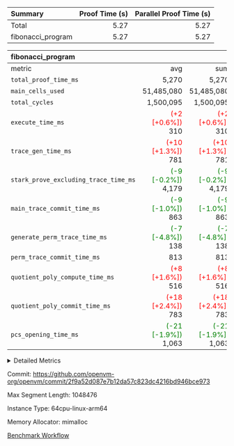| Summary | Proof Time (s) | Parallel Proof Time (s) |
|:---|---:|---:|
| Total |  5.27 |  5.27 |
| fibonacci_program |  5.27 |  5.27 |


| fibonacci_program |||||
|:---|---:|---:|---:|---:|
|metric|avg|sum|max|min|
| `total_proof_time_ms ` |  5,270 |  5,270 |  5,270 |  5,270 |
| `main_cells_used     ` |  51,485,080 |  51,485,080 |  51,485,080 |  51,485,080 |
| `total_cycles        ` |  1,500,095 |  1,500,095 |  1,500,095 |  1,500,095 |
| `execute_time_ms     ` | <span style='color: red'>(+2 [+0.6%])</span> 310 | <span style='color: red'>(+2 [+0.6%])</span> 310 | <span style='color: red'>(+2 [+0.6%])</span> 310 | <span style='color: red'>(+2 [+0.6%])</span> 310 |
| `trace_gen_time_ms   ` | <span style='color: red'>(+10 [+1.3%])</span> 781 | <span style='color: red'>(+10 [+1.3%])</span> 781 | <span style='color: red'>(+10 [+1.3%])</span> 781 | <span style='color: red'>(+10 [+1.3%])</span> 781 |
| `stark_prove_excluding_trace_time_ms` | <span style='color: green'>(-9 [-0.2%])</span> 4,179 | <span style='color: green'>(-9 [-0.2%])</span> 4,179 | <span style='color: green'>(-9 [-0.2%])</span> 4,179 | <span style='color: green'>(-9 [-0.2%])</span> 4,179 |
| `main_trace_commit_time_ms` | <span style='color: green'>(-9 [-1.0%])</span> 863 | <span style='color: green'>(-9 [-1.0%])</span> 863 | <span style='color: green'>(-9 [-1.0%])</span> 863 | <span style='color: green'>(-9 [-1.0%])</span> 863 |
| `generate_perm_trace_time_ms` | <span style='color: green'>(-7 [-4.8%])</span> 138 | <span style='color: green'>(-7 [-4.8%])</span> 138 | <span style='color: green'>(-7 [-4.8%])</span> 138 | <span style='color: green'>(-7 [-4.8%])</span> 138 |
| `perm_trace_commit_time_ms` |  813 |  813 |  813 |  813 |
| `quotient_poly_compute_time_ms` | <span style='color: red'>(+8 [+1.6%])</span> 516 | <span style='color: red'>(+8 [+1.6%])</span> 516 | <span style='color: red'>(+8 [+1.6%])</span> 516 | <span style='color: red'>(+8 [+1.6%])</span> 516 |
| `quotient_poly_commit_time_ms` | <span style='color: red'>(+18 [+2.4%])</span> 783 | <span style='color: red'>(+18 [+2.4%])</span> 783 | <span style='color: red'>(+18 [+2.4%])</span> 783 | <span style='color: red'>(+18 [+2.4%])</span> 783 |
| `pcs_opening_time_ms ` | <span style='color: green'>(-21 [-1.9%])</span> 1,063 | <span style='color: green'>(-21 [-1.9%])</span> 1,063 | <span style='color: green'>(-21 [-1.9%])</span> 1,063 | <span style='color: green'>(-21 [-1.9%])</span> 1,063 |



<details>
<summary>Detailed Metrics</summary>

| group | num_segments | keygen_time_ms | commit_exe_time_ms |
| --- | --- | --- | --- |
| fibonacci_program | 1 | 407 | 6 | 

| group | air_name | quotient_deg | interactions | constraints |
| --- | --- | --- | --- | --- |
| fibonacci_program | AccessAdapterAir<16> | 4 | 5 | 11 | 
| fibonacci_program | AccessAdapterAir<2> | 4 | 5 | 11 | 
| fibonacci_program | AccessAdapterAir<32> | 4 | 5 | 11 | 
| fibonacci_program | AccessAdapterAir<4> | 4 | 5 | 11 | 
| fibonacci_program | AccessAdapterAir<64> | 4 | 5 | 11 | 
| fibonacci_program | AccessAdapterAir<8> | 4 | 5 | 11 | 
| fibonacci_program | BitwiseOperationLookupAir<8> | 2 | 2 | 4 | 
| fibonacci_program | MemoryMerkleAir<8> | 4 | 4 | 38 | 
| fibonacci_program | PersistentBoundaryAir<8> | 4 | 3 | 5 | 
| fibonacci_program | PhantomAir | 4 | 3 | 4 | 
| fibonacci_program | Poseidon2PeripheryAir<BabyBearParameters>, 1> | 2 | 1 | 286 | 
| fibonacci_program | ProgramAir | 1 | 1 | 4 | 
| fibonacci_program | RangeTupleCheckerAir<2> | 1 | 1 | 4 | 
| fibonacci_program | Rv32HintStoreAir | 4 | 19 | 21 | 
| fibonacci_program | VariableRangeCheckerAir | 1 | 1 | 4 | 
| fibonacci_program | VmAirWrapper<Rv32BaseAluAdapterAir, BaseAluCoreAir<4, 8> | 4 | 19 | 30 | 
| fibonacci_program | VmAirWrapper<Rv32BaseAluAdapterAir, LessThanCoreAir<4, 8> | 4 | 17 | 35 | 
| fibonacci_program | VmAirWrapper<Rv32BaseAluAdapterAir, ShiftCoreAir<4, 8> | 4 | 23 | 84 | 
| fibonacci_program | VmAirWrapper<Rv32BranchAdapterAir, BranchEqualCoreAir<4> | 4 | 11 | 17 | 
| fibonacci_program | VmAirWrapper<Rv32BranchAdapterAir, BranchLessThanCoreAir<4, 8> | 4 | 13 | 32 | 
| fibonacci_program | VmAirWrapper<Rv32CondRdWriteAdapterAir, Rv32JalLuiCoreAir> | 4 | 10 | 15 | 
| fibonacci_program | VmAirWrapper<Rv32JalrAdapterAir, Rv32JalrCoreAir> | 4 | 16 | 16 | 
| fibonacci_program | VmAirWrapper<Rv32LoadStoreAdapterAir, LoadSignExtendCoreAir<4, 8> | 4 | 18 | 21 | 
| fibonacci_program | VmAirWrapper<Rv32LoadStoreAdapterAir, LoadStoreCoreAir<4> | 4 | 17 | 27 | 
| fibonacci_program | VmAirWrapper<Rv32MultAdapterAir, DivRemCoreAir<4, 8> | 4 | 25 | 72 | 
| fibonacci_program | VmAirWrapper<Rv32MultAdapterAir, MulHCoreAir<4, 8> | 4 | 24 | 23 | 
| fibonacci_program | VmAirWrapper<Rv32MultAdapterAir, MultiplicationCoreAir<4, 8> | 4 | 19 | 13 | 
| fibonacci_program | VmAirWrapper<Rv32RdWriteAdapterAir, Rv32AuipcCoreAir> | 4 | 11 | 12 | 
| fibonacci_program | VmConnectorAir | 4 | 3 | 8 | 

| group | air_name | segment | rows | prep_cols | perm_cols | main_cols | cells |
| --- | --- | --- | --- | --- | --- | --- | --- |
| fibonacci_program | AccessAdapterAir<8> | 0 | 32 |  | 12 | 17 | 928 | 
| fibonacci_program | BitwiseOperationLookupAir<8> | 0 | 65,536 | 3 | 8 | 2 | 655,360 | 
| fibonacci_program | MemoryMerkleAir<8> | 0 | 256 |  | 12 | 32 | 11,264 | 
| fibonacci_program | PersistentBoundaryAir<8> | 0 | 32 |  | 8 | 20 | 896 | 
| fibonacci_program | PhantomAir | 0 | 2 |  | 8 | 6 | 28 | 
| fibonacci_program | Poseidon2PeripheryAir<BabyBearParameters>, 1> | 0 | 256 |  | 8 | 300 | 78,848 | 
| fibonacci_program | ProgramAir | 0 | 4,096 |  | 8 | 10 | 73,728 | 
| fibonacci_program | RangeTupleCheckerAir<2> | 0 | 524,288 | 2 | 8 | 1 | 4,718,592 | 
| fibonacci_program | Rv32HintStoreAir | 0 | 4 |  | 24 | 32 | 224 | 
| fibonacci_program | VariableRangeCheckerAir | 0 | 262,144 | 2 | 8 | 1 | 2,359,296 | 
| fibonacci_program | VmAirWrapper<Rv32BaseAluAdapterAir, BaseAluCoreAir<4, 8> | 0 | 1,048,576 |  | 28 | 36 | 67,108,864 | 
| fibonacci_program | VmAirWrapper<Rv32BaseAluAdapterAir, LessThanCoreAir<4, 8> | 0 | 524,288 |  | 24 | 37 | 31,981,568 | 
| fibonacci_program | VmAirWrapper<Rv32BranchAdapterAir, BranchEqualCoreAir<4> | 0 | 262,144 |  | 16 | 26 | 11,010,048 | 
| fibonacci_program | VmAirWrapper<Rv32BranchAdapterAir, BranchLessThanCoreAir<4, 8> | 0 | 4 |  | 20 | 32 | 208 | 
| fibonacci_program | VmAirWrapper<Rv32CondRdWriteAdapterAir, Rv32JalLuiCoreAir> | 0 | 131,072 |  | 16 | 18 | 4,456,448 | 
| fibonacci_program | VmAirWrapper<Rv32JalrAdapterAir, Rv32JalrCoreAir> | 0 | 16 |  | 20 | 28 | 768 | 
| fibonacci_program | VmAirWrapper<Rv32LoadStoreAdapterAir, LoadStoreCoreAir<4> | 0 | 16 |  | 28 | 40 | 1,088 | 
| fibonacci_program | VmAirWrapper<Rv32RdWriteAdapterAir, Rv32AuipcCoreAir> | 0 | 8 |  | 16 | 21 | 296 | 
| fibonacci_program | VmConnectorAir | 0 | 2 | 1 | 8 | 4 | 24 | 

| group | segment | trace_gen_time_ms | total_proof_time_ms | total_cycles | total_cells | stark_prove_excluding_trace_time_ms | quotient_poly_compute_time_ms | quotient_poly_commit_time_ms | perm_trace_commit_time_ms | pcs_opening_time_ms | main_trace_commit_time_ms | main_cells_used | generate_perm_trace_time_ms | execute_time_ms |
| --- | --- | --- | --- | --- | --- | --- | --- | --- | --- | --- | --- | --- | --- | --- |
| fibonacci_program | 0 | 781 | 5,270 | 1,500,095 | 122,458,476 | 4,179 | 516 | 783 | 813 | 1,063 | 863 | 51,485,080 | 138 | 310 | 

</details>


Commit: https://github.com/openvm-org/openvm/commit/2f9a52d087e7b12da57c823dc4216bd946bce973

Max Segment Length: 1048476

Instance Type: 64cpu-linux-arm64

Memory Allocator: mimalloc

[Benchmark Workflow](https://github.com/openvm-org/openvm/actions/runs/13041961115)
